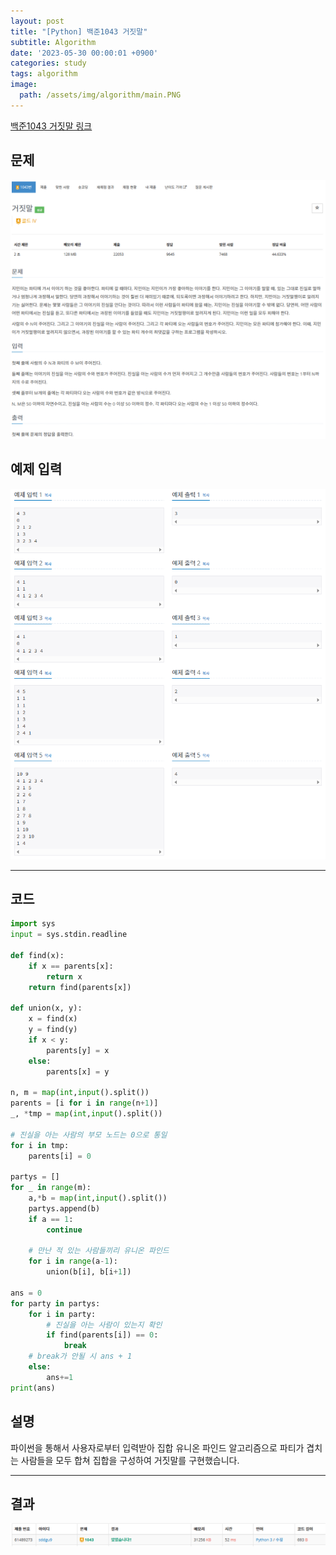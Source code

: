 ```yaml
---
layout: post
title: "[Python] 백준1043 거짓말"
subtitle: Algorithm
date: '2023-05-30 00:00:01 +0900'
categories: study
tags: algorithm
image:
  path: /assets/img/algorithm/main.PNG
---
```


[백준1043 거짓말 링크](https://www.acmicpc.net/problem/1043)

<!--more-->

## 문제
![문제](/assets/img/algorithm/230530/문제-거짓말.PNG)

## 예제 입력
![예제](/assets/img/algorithm/230530/예제-거짓말.PNG)

---

## 코드
```Python
import sys
input = sys.stdin.readline

def find(x):
    if x == parents[x]:
        return x
    return find(parents[x])

def union(x, y):
    x = find(x)
    y = find(y)
    if x < y:
        parents[y] = x
    else:
        parents[x] = y
    
n, m = map(int,input().split())
parents = [i for i in range(n+1)]
_, *tmp = map(int,input().split())

# 진실을 아는 사람의 부모 노드는 0으로 통일
for i in tmp:
    parents[i] = 0

partys = []
for _ in range(m):
    a,*b = map(int,input().split())
    partys.append(b)
    if a == 1:
        continue
    
    # 만난 적 있는 사람들끼리 유니온 파인드
    for i in range(a-1):
        union(b[i], b[i+1])

ans = 0
for party in partys:
    for i in party:
        # 진실을 아는 사람이 있는지 확인
        if find(parents[i]) == 0:
            break
    # break가 안될 시 ans + 1
    else:
        ans+=1
print(ans)
```
## 설명
파이썬을 통해서 사용자로부터 입력받아 집합 유니온 파인드 알고리즘으로 파티가 겹치는 사람들을 모두 합쳐 집합을 구성하여 거짓말를 구현했습니다. <br>

---

## 결과
![결과](/assets/img/algorithm/230530/결과-거짓말.PNG)